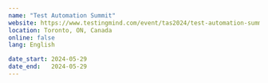 ```yaml
---
name: "Test Automation Summit"
website: https://www.testingmind.com/event/tas2024/test-automation-summit-toronto
location: Toronto, ON, Canada
online: false
lang: English

date_start: 2024-05-29
date_end:   2024-05-29
---
```

